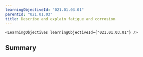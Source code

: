 ```yaml
---
learningObjectiveId: "021.01.03.01"
parentId: "021.01.03"
title: Describe and explain fatigue and corrosion
---
```


```tsx eval
<LearningObjectives learningObjectiveId={"021.01.03.01"} />
```

## Summary

